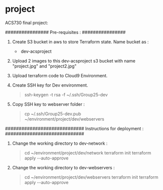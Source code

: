 # project
ACS730 final project:

################
Pre-requisites :
################

1. Create S3 bucket in aws to store Terraform state. Name bucket as : 
	*  dev-acsproject

2. Upload 2 images to this dev-acsproject s3 bucket with name "project.jpg" and "project2.jpg"

3. Upload terraform code to Cloud9 Environment.

4. Create SSH key for Dev environment.
	> ssh-keygen -t rsa -f ~/.ssh/Group25-dev

5. Copy SSH key to webserver folder :
	> cp ~/.ssh/Group25-dev.pub ~/environment/project/dev/webservers

#############################
Instructions for deployment :
#############################

1. Change the working directory to dev-network :
	> cd ~/environment/project/dev/network
	> terraform init
	> terraform apply --auto-approve

2. Change the working directory to dev-webservers :
	> cd ~/environment/project/dev/webservers
	> terraform init
	> terraform apply --auto-approve

